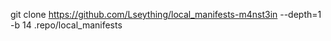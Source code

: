 git clone https://github.com/Lseything/local_manifests-m4nst3in --depth=1 -b 14 .repo/local_manifests
